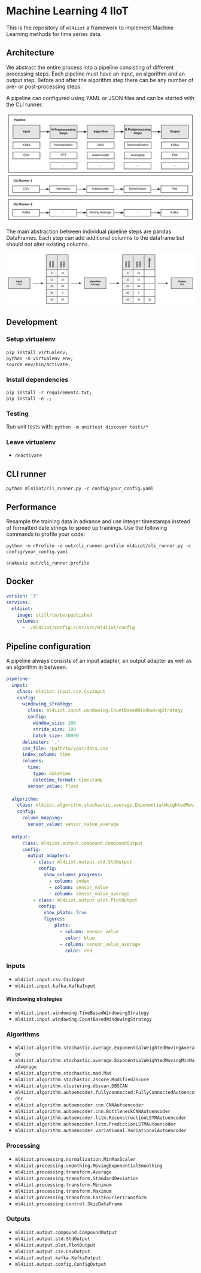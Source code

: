 # Machine Learning 4 IIoT

This is the repository of `ml4iiot` a framework to implement Machine Learning methods for time series data.

## Architecture

We abstract the entire process into a pipeline consisting of different processing steps. 
Each pipeline must have an input, an algorithm and an output step. 
Before and after the algorithm step there can be any number of pre- or post-processing steps.

A pipeline can configured using YAML or JSON files and can be started with the CLI runner.

![ml4iiot pipeline](images/pipeline.png)

The main abstraction between individual pipeline steps are pandas DataFrames. 
Each step can add additional columns to the dataframe but should not alter existing columns.

![ml4iiot dataframes](images/data_frames.png)

## Development

### Setup virtualenv

```
pip install virtualenv;
python -m virtualenv env;
source env/bin/activate;
```

### Install dependencies

```
pip install -r requirements.txt;
pip install -e .;
```

### Testing

Run unit tests with: `python -m unittest discover tests/*`

### Leave virtualenv

- `deactivate`

## CLI runner

```
python ml4iiot/cli_runner.py -c config/your_config.yaml
```

## Performance

Resample the training data in advance and use integer timestamps instead of formatted date strings to speed up trainings. 
Use the following commands to profile your code:

```
python -m cProfile -o out/cli_runner.profile ml4iiot/cli_runner.py -c config/your_config.yaml
```

```
snakeviz out/cli_runner.profile 
```

## Docker

```YAML
version: '3'
services:
  ml4iiot:
    image: still/to/be/published
    volumes:
      - ./ml4iiot/config:/usr/src/ml4iiot/config
```

## Pipeline configuration

A pipeline always consists of an input adapter, an output adapter as well as an algorithm in between. 

```yaml
pipeline:
  input:
    class: ml4iiot.input.csv.CsvInput
    config:
      windowing_strategy:
        class: ml4iiot.input.windowing.CountBasedWindowingStrategy
        config:
          window_size: 100
          stride_size: 100
          batch_size: 20000
      delimiter: ','
      csv_file: /path/to/your/data.csv
      index_column: time
      columns:
        time:
          type: datetime
          datetime_format: timestamp
        sensor_value: float

  algorithm:
    class: ml4iiot.algorithm.stochastic.average.ExponentialWeightedMovingAverage
    config:
      column_mapping:
        sensor_value: sensor_value_average

  output:
      class: ml4iiot.output.compound.CompoundOutput
      config:
        output_adapters:
          - class: ml4iiot.output.std.StdOutput
            config:
              show_columns_progress:
                - column: index
                - column: sensor_value
                - column: sensor_value_average
          - class: ml4iiot.output.plot.PlotOutput
            config:
              show_plots: True
              figures:
                  plots:
                    - column: sensor_value
                      color: blue
                    - column: sensor_value_average
                      color: red
```

### Inputs
- `ml4iiot.input.csv.CsvInput`
- `ml4iiot.input.kafka.KafkaInput`

#### Windowing strategies

- `ml4iiot.input.windowing.TimeBasedWindowingStrategy`
- `ml4iiot.input.windowing.CountBasedWindowingStrategy` 

### Algorithms
- `ml4iiot.algorithm.stochastic.average.ExponentialWeightedMovingAverage`
- `ml4iiot.algorithm.stochastic.average.ExponentialWeightedMovingMinMaxAverage`
- `ml4iiot.algorithm.stochastic.mad.Mad`
- `ml4iiot.algorithm.stochastic.zscore.ModifiedZScore`
- `ml4iiot.algorithm.clustering.dbscan.DBSCAN`
- `ml4iiot.algorithm.autoencoder.fullyconnected.FullyConnectedAutoencoder`
- `ml4iiot.algorithm.autoencoder.cnn.CNNAutoencoder`
- `ml4iiot.algorithm.autoencoder.cnn.BottleneckCNNAutoencoder`
- `ml4iiot.algorithm.autoencoder.lstm.ReconstructionLSTMAutoencoder`
- `ml4iiot.algorithm.autoencoder.lstm.PredictionLSTMAutoencoder`
- `ml4iiot.algorithm.autoencoder.variational.VariationalAutoencoder`

### Processing
- `ml4iiot.processing.normalization.MinMaxScaler`
- `ml4iiot.processing.smoothing.MovingExponentialSmoothing`
- `ml4iiot.processing.transform.Average`
- `ml4iiot.processing.transform.StandardDeviation`
- `ml4iiot.processing.transform.Minimum`
- `ml4iiot.processing.transform.Maximum`
- `ml4iiot.processing.transform.FastFourierTransform`
- `ml4iiot.processing.control.SkipDataFrame`

### Outputs
- `ml4iiot.output.compound.CompoundOutput`
- `ml4iiot.output.std.StdOutput`
- `ml4iiot.output.plot.PlotOutput`
- `ml4iiot.output.csv.CsvOutput`
- `ml4iiot.output.kafka.KafkaOutput`
- `ml4iiot.output.config.ConfigOutput`
